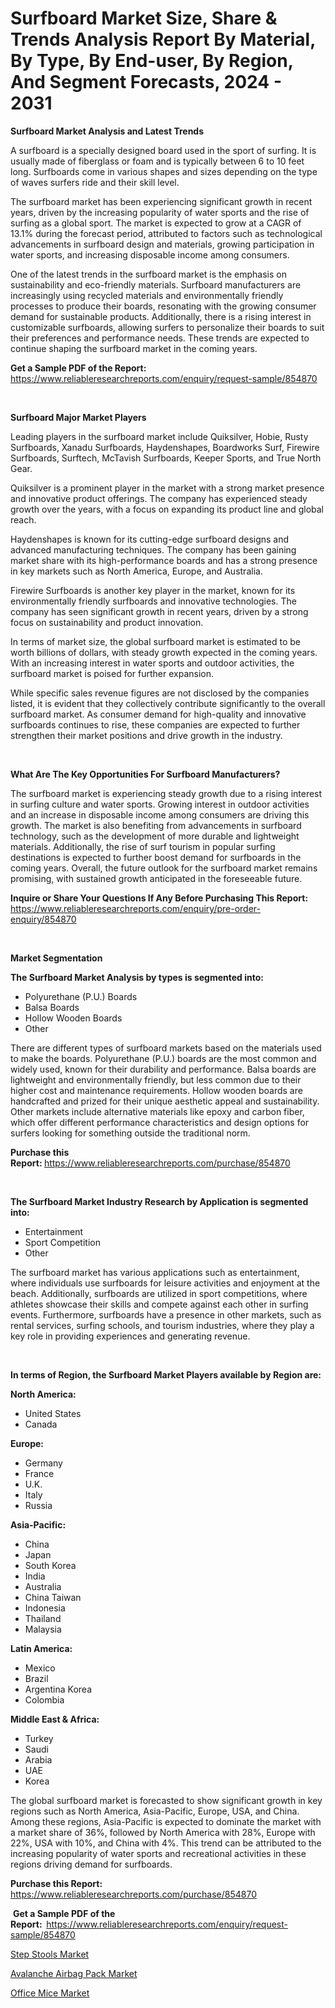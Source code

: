 <p><h1>Surfboard Market Size, Share & Trends Analysis Report By Material, By Type, By End-user, By Region, And Segment Forecasts, 2024 - 2031</h1></p><p><strong>Surfboard Market Analysis and Latest Trends</strong></p>
<p><p>A surfboard is a specially designed board used in the sport of surfing. It is usually made of fiberglass or foam and is typically between 6 to 10 feet long. Surfboards come in various shapes and sizes depending on the type of waves surfers ride and their skill level.</p><p>The surfboard market has been experiencing significant growth in recent years, driven by the increasing popularity of water sports and the rise of surfing as a global sport. The market is expected to grow at a CAGR of 13.1% during the forecast period, attributed to factors such as technological advancements in surfboard design and materials, growing participation in water sports, and increasing disposable income among consumers.</p><p>One of the latest trends in the surfboard market is the emphasis on sustainability and eco-friendly materials. Surfboard manufacturers are increasingly using recycled materials and environmentally friendly processes to produce their boards, resonating with the growing consumer demand for sustainable products. Additionally, there is a rising interest in customizable surfboards, allowing surfers to personalize their boards to suit their preferences and performance needs. These trends are expected to continue shaping the surfboard market in the coming years.</p></p>
<p><strong>Get a Sample PDF of the Report:&nbsp;</strong> <a href="https://www.reliableresearchreports.com/enquiry/request-sample/854870">https://www.reliableresearchreports.com/enquiry/request-sample/854870</a></p>
<p>&nbsp;</p>
<p><strong>Surfboard Major Market Players</strong></p>
<p><p>Leading players in the surfboard market include Quiksilver, Hobie, Rusty Surfboards, Xanadu Surfboards, Haydenshapes, Boardworks Surf, Firewire Surfboards, Surftech, McTavish Surfboards, Keeper Sports, and True North Gear. </p><p>Quiksilver is a prominent player in the market with a strong market presence and innovative product offerings. The company has experienced steady growth over the years, with a focus on expanding its product line and global reach. </p><p>Haydenshapes is known for its cutting-edge surfboard designs and advanced manufacturing techniques. The company has been gaining market share with its high-performance boards and has a strong presence in key markets such as North America, Europe, and Australia. </p><p>Firewire Surfboards is another key player in the market, known for its environmentally friendly surfboards and innovative technologies. The company has seen significant growth in recent years, driven by a strong focus on sustainability and product innovation. </p><p>In terms of market size, the global surfboard market is estimated to be worth billions of dollars, with steady growth expected in the coming years. With an increasing interest in water sports and outdoor activities, the surfboard market is poised for further expansion. </p><p>While specific sales revenue figures are not disclosed by the companies listed, it is evident that they collectively contribute significantly to the overall surfboard market. As consumer demand for high-quality and innovative surfboards continues to rise, these companies are expected to further strengthen their market positions and drive growth in the industry.</p></p>
<p>&nbsp;</p>
<p><strong>What Are The Key Opportunities For Surfboard Manufacturers?</strong></p>
<p><p>The surfboard market is experiencing steady growth due to a rising interest in surfing culture and water sports. Growing interest in outdoor activities and an increase in disposable income among consumers are driving this growth. The market is also benefiting from advancements in surfboard technology, such as the development of more durable and lightweight materials. Additionally, the rise of surf tourism in popular surfing destinations is expected to further boost demand for surfboards in the coming years. Overall, the future outlook for the surfboard market remains promising, with sustained growth anticipated in the foreseeable future.</p></p>
<p><strong>Inquire or Share Your Questions If Any Before Purchasing This Report:</strong> <a href="https://www.reliableresearchreports.com/enquiry/pre-order-enquiry/854870">https://www.reliableresearchreports.com/enquiry/pre-order-enquiry/854870</a></p>
<p>&nbsp;</p>
<p><strong>Market Segmentation</strong></p>
<p><strong>The Surfboard Market Analysis by types is segmented into:</strong></p>
<p><ul><li>Polyurethane (P.U.) Boards</li><li>Balsa Boards</li><li>Hollow Wooden Boards</li><li>Other</li></ul></p>
<p><p>There are different types of surfboard markets based on the materials used to make the boards. Polyurethane (P.U.) boards are the most common and widely used, known for their durability and performance. Balsa boards are lightweight and environmentally friendly, but less common due to their higher cost and maintenance requirements. Hollow wooden boards are handcrafted and prized for their unique aesthetic appeal and sustainability. Other markets include alternative materials like epoxy and carbon fiber, which offer different performance characteristics and design options for surfers looking for something outside the traditional norm.</p></p>
<p><strong>Purchase this Report:&nbsp;</strong><a href="https://www.reliableresearchreports.com/purchase/854870">https://www.reliableresearchreports.com/purchase/854870</a></p>
<p>&nbsp;</p>
<p><strong>The Surfboard Market Industry Research by Application is segmented into:</strong></p>
<p><ul><li>Entertainment</li><li>Sport Competition</li><li>Other</li></ul></p>
<p><p>The surfboard market has various applications such as entertainment, where individuals use surfboards for leisure activities and enjoyment at the beach. Additionally, surfboards are utilized in sport competitions, where athletes showcase their skills and compete against each other in surfing events. Furthermore, surfboards have a presence in other markets, such as rental services, surfing schools, and tourism industries, where they play a key role in providing experiences and generating revenue.</p></p>
<p>&nbsp;</p>
<p><strong>In terms of Region, the Surfboard Market Players available by Region are:</strong></p>
<p>
    <p> <strong> North America: </strong>
        <ul>
            <li>United States</li>
            <li>Canada</li>
        </ul>
        </p> 
    <p> <strong> Europe: </strong>
        <ul>
            <li>Germany</li>
            <li>France</li>
            <li>U.K.</li>
            <li>Italy</li>
            <li>Russia</li>
        </ul>
        </p> 
    <p> <strong> Asia-Pacific: </strong>
        <ul>
            <li>China</li>
            <li>Japan</li>
            <li>South Korea</li>
            <li>India</li>
            <li>Australia</li>
            <li>China Taiwan</li>
            <li>Indonesia</li>
            <li>Thailand</li>
            <li>Malaysia</li>
        </ul>
        </p> 
    <p> <strong> Latin America: </strong>
        <ul>
            <li>Mexico</li>
            <li>Brazil</li>
            <li>Argentina Korea</li>
            <li>Colombia</li>
        </ul>
        </p> 
    <p> <strong> Middle East & Africa: </strong>
        <ul>
            <li>Turkey</li>
            <li>Saudi</li>
            <li>Arabia</li>
            <li>UAE</li>
            <li>Korea</li>
        </ul>
    </p>
    </p>
<p><p>The global surfboard market is forecasted to show significant growth in key regions such as North America, Asia-Pacific, Europe, USA, and China. Among these regions, Asia-Pacific is expected to dominate the market with a market share of 36%, followed by North America with 28%, Europe with 22%, USA with 10%, and China with 4%. This trend can be attributed to the increasing popularity of water sports and recreational activities in these regions driving demand for surfboards.</p></p>
<p><strong>Purchase this Report: </strong><a href="https://www.reliableresearchreports.com/purchase/854870">https://www.reliableresearchreports.com/purchase/854870</a></p>
<p>&nbsp;<strong>Get a Sample PDF of the Report:&nbsp;&nbsp;</strong><a href="https://www.reliableresearchreports.com/enquiry/request-sample/854870">https://www.reliableresearchreports.com/enquiry/request-sample/854870</a></p>
<p><strong></strong></p>
<p><p><a href="https://github.com/danielneavesallisons03mba/Market-Research-Report-List-1/blob/main/step-stools-market.md">Step Stools Market</a></p><p><a href="https://github.com/changoleonlaverguenzanoexiste/Market-Research-Report-List-2/blob/main/avalanche-airbag-pack-market.md">Avalanche Airbag Pack Market</a></p><p><a href="https://github.com/dimitrishawkinswaynenp91rgz/Market-Research-Report-List-1/blob/main/office-mice-market.md">Office Mice Market</a></p></p>